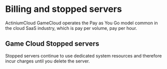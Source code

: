 # Billing and stopped servers

ActiniumCloud GameCloud operates the Pay as You Go model common in the cloud SaaS industry, which is pay per volume, pay per hour.

## Game Cloud Stopped servers

Stopped servers continue to use dedicated system resources and therefore incur charges until you delete the server.